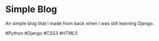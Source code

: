 # Simple Blog

An simple blog that I made from back when I was still learning Django.

#Python #Django #CSS3 #HTML5
